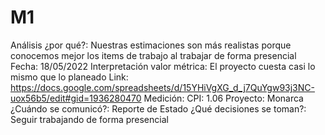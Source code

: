 # M1

Análisis ¿por qué?: Nuestras estimaciones son más realistas porque conocemos mejor los items de trabajo al trabajar de forma presencial 
Fecha: 18/05/2022
Interpretación valor métrica: El proyecto cuesta casi lo mismo que lo planeado
Link: https://docs.google.com/spreadsheets/d/15YHiVgXG_d_j7QuYgw93j3NC-uox56b5/edit#gid=1936280470
Medición: CPI: 1.06
Proyecto: Monarca
¿Cuándo se comunicó?: Reporte de Estado
¿Qué decisiones se toman?: Seguir trabajando de forma presencial